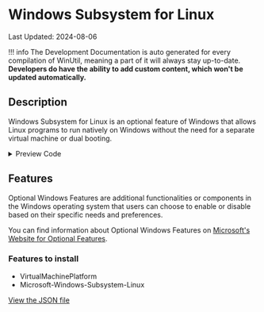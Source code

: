# Windows Subsystem for Linux

Last Updated: 2024-08-06


!!! info
     The Development Documentation is auto generated for every compilation of WinUtil, meaning a part of it will always stay up-to-date. **Developers do have the ability to add custom content, which won't be updated automatically.**
## Description

Windows Subsystem for Linux is an optional feature of Windows that allows Linux programs to run natively on Windows without the need for a separate virtual machine or dual booting.

<!-- BEGIN CUSTOM CONTENT -->

<!-- END CUSTOM CONTENT -->

<details>
<summary>Preview Code</summary>

```json
{
  "Content": "Windows Subsystem for Linux",
  "Description": "Windows Subsystem for Linux is an optional feature of Windows that allows Linux programs to run natively on Windows without the need for a separate virtual machine or dual booting.",
  "category": "Features",
  "panel": "1",
  "Order": "a020_",
  "feature": [
    "VirtualMachinePlatform",
    "Microsoft-Windows-Subsystem-Linux"
  ],
  "InvokeScript": [],
  "link": "https://christitustech.github.io/winutil/dev/features/Features/wsl"
}
```

</details>

## Features


Optional Windows Features are additional functionalities or components in the Windows operating system that users can choose to enable or disable based on their specific needs and preferences.


You can find information about Optional Windows Features on [Microsoft's Website for Optional Features](https://learn.microsoft.com/en-us/windows/client-management/client-tools/add-remove-hide-features?pivots=windows-11).

### Features to install
- VirtualMachinePlatform
- Microsoft-Windows-Subsystem-Linux


<!-- BEGIN SECOND CUSTOM CONTENT -->

<!-- END SECOND CUSTOM CONTENT -->


[View the JSON file](https://github.com/ChrisTitusTech/winutil/tree/main/config/feature.json)

